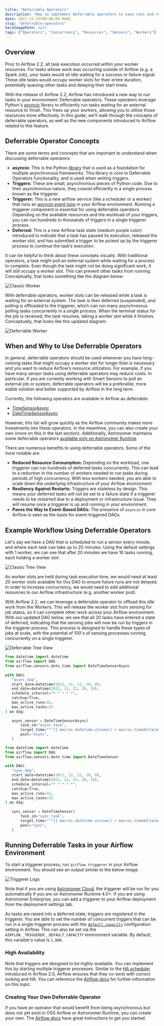 ```yaml
---
title: "Deferrable Operators"
description: "How to implement deferrable operators to save cost and resources with Airflow."
date: 2021-12-25T00:00:00.000Z
slug: "deferrable-operators"
heroImagePath: null
tags: ["Operators", "Concurrency", "Resources", "Sensors", "Workers"]
---
```


## Overview

Prior to Airflow 2.2, all task execution occurred within your worker resources. For tasks whose work was occurring outside of Airflow (e.g. a Spark Job), your tasks would sit idle waiting for a success or failure signal. These idle tasks would occupy worker slots for their entire duration, potentially queuing other tasks and delaying their start times.

With the release of Airflow 2.2, Airflow has introduced a new way to run tasks in your environment: Deferrable operators. These operators leverage Python's [asyncio](https://docs.python.org/3/library/asyncio.html) library to efficiently run tasks waiting for an external resource to finish. This frees up your workers, allowing you to utilize those resources more effectively. In this guide, we'll walk through the concepts of deferrable operators, as well as the new components introduced to Airflow related to this feature.

## Deferrable Operator Concepts

There are some terms and concepts that are important to understand when discussing deferrable operators:

- **asyncio:** This is the Python [library](https://docs.python.org/3/library/asyncio.html) that is used as a foundation for multiple asynchronous frameworks. This library is core to Deferrable Operators functionality, and is used when writing triggers.
- **Triggers:** These are small, asynchronous pieces of Python code. Due to their asynchronous nature, they coexist efficiently in a single process known as the triggerer.
- **Triggerer:** This is a new airflow service (like a scheduler or a worker) that runs an [asyncio event loop](https://docs.python.org/3/library/asyncio-eventloop.html#asyncio-event-loop) in your Airflow environment. Running a triggerer component is essential for using deferrable operators. Depending on the available resources and the workload of your triggers, you can run hundreds to thousands of triggers in a single triggerer process.
- **Deferred:** This is a new Airflow task state (medium purple color) introduced to indicate that a task has paused its execution, released the worker slot, and has submitted a trigger to be picked up by the triggerer process to continue the task’s execution.

It can be helpful to think about these concepts visually. With traditional operators, a task might poll an external system while waiting for a process to complete. Even though the task might not be doing significant work, it will still occupy a worker slot. This can prevent other tasks from running. Conceptually, that looks something like the diagram below:

![Classic Worker](https://assets2.astronomer.io/main/guides/deferrable-operators/classic_worker_process.png)

With deferrable operators, worker slots can be released while a task is waiting for an external system. The task is then deferred (suspended), and polling is offloaded to the triggerer, which can run many asynchronous polling tasks concurrently in a single process. When the terminal status for the job is received, the task resumes, taking a worker slot while it finishes. Conceptually, that looks like this updated diagram:

![Deferrable Worker](https://assets2.astronomer.io/main/guides/deferrable-operators/deferrable_operator_process.png)

## When and Why to Use Deferrable Operators

In general, deferrable operators should be used whenever you have long-running tasks that might occupy a worker slot for longer than is necessary and you want to reduce Airflow’s resource utilization. For example, if you have many sensor tasks using deferrable operators may reduce costs. In particular, if you are currently working with Smart Sensors to poll an external job or system, deferrable operators will be a preferable, more stable solution and better supported by Airflow in the long term.

Currently, the following operators are available in Airflow as deferrable:

- [TimeSensorAsync](https://airflow.apache.org/docs/apache-airflow/stable/_api/airflow/sensors/time_sensor/index.html?highlight=timesensor#module-contents)
- [DateTimeSensorAsync](https://airflow.apache.org/docs/apache-airflow/stable/_api/airflow/sensors/date_time/index.html#airflow.sensors.date_time.DateTimeSensorAsync)

However, this list will grow quickly as the Airflow community makes more investments into these operators. In the meantime, you can also create your own (more on this in the last section). Additionally, Astronomer maintains some deferrable operators [available only on Astronomer Runtime](https://docs.astronomer.io/cloud/deferrable-operators/#astronomers-deferrable-operators).

There are numerous benefits to using deferrable operators. Some of the most notable are:

- **Reduced Resource Consumption:** Depending on the workload, one triggerer can run hundreds of deferred tasks concurrently. This can lead to a reduction in the number of workers needed to run tasks during periods of high concurrency. With less workers needed, you are able to scale down the underlying infrastructure of your Airflow environment.
- **Resiliency Against Restarts:** Triggers are stateless by design. This means your deferred tasks will not be set to a failure state if a triggerer needs to be restarted due to a deployment or infrastructure issue. They will resume once a triggerer is up and running in your environment.
- **Paves the Way to Event-Based DAGs:** The presence of `asyncio` in core Airflow is seen as the basis for event-triggered DAGs.

## Example Workflow Using Deferrable Operators

Let's say we have a DAG that is scheduled to run a sensor every minute, and where each task can take up to 20 minutes. Using the default settings with 1 worker, we can see that after 20 minutes we have 16 tasks running, each holding a worker slot:

![Classic Tree View](https://assets2.astronomer.io/main/guides/deferrable-operators/classic_tree_view.png)

As worker slots are held during task execution time, we would need at least 20 worker slots available for this DAG to ensure future runs are not delayed. In order to increase concurrency, we would need to add additional resources to our Airflow infrastructure (e.g. another worker pod). 

With Airflow 2.2, we can leverage a deferrable operator to offload this idle work from the Workers. This will release the worker slot from sensing for job status, so it can complete other work across your Airflow environment. With our updated DAG below, we see that all 20 tasks have entered a state of deferred, indicating that the sensing jobs will now be run by triggers in the triggerer process. This process is designed to handle these types of jobs at scale, with the potential of 100's of sensing processes running concurrently on a single triggerer.

![Deferrable Tree View](https://assets2.astronomer.io/main/guides/deferrable-operators/deferrable_tree_view.png)

```python
from datetime import datetime
from airflow import DAG
from airflow.sensors.date_time import DateTimeSensorAsync
 
with DAG(
   "async_dag",
   start_date=datetime(2021, 12, 22, 20, 0),
   end_date=datetime(2021, 12, 22, 20, 19),
   schedule_interval="* * * * *",
   catchup=True,
   max_active_runs=32,
   max_active_tasks=32
) as dag:
 
   async_sensor = DateTimeSensorAsync(
       task_id="async_task",
       target_time="""{{ macros.datetime.utcnow() + macros.timedelta(minutes=20) }}""",
       pool="async",
   )

from datetime import datetime
from airflow import DAG
from airflow.sensors.date_time import DateTimeSensor
 
with DAG(
   "sync_dag",
   start_date=datetime(2021, 12, 22, 20, 0),
   end_date=datetime(2021, 12, 22, 20, 19),
   schedule_interval="* * * * *",
   catchup=True,
   max_active_runs=32,
   max_active_tasks=32
) as dag:
 
   sync_sensor = DateTimeSensor(
       task_id="sync_task",
       target_time="""{{ macros.datetime.utcnow() + macros.timedelta(minutes=20) }}""",
       pool="sync",
   )
```

## Running Deferrable Tasks in your Airflow Environment

To start a triggerer process, run `airflow triggerer` in your Airflow environment. You should see an output similar to the below image.

![Triggerer Logs](https://assets2.astronomer.io/main/guides/deferrable-operators/triggerer_logs.png)

Note that if you are using [Astronomer Cloud](https://docs.astronomer.io/cloud/deferrable-operators#prerequisites), the triggerer will be run for you automatically if you are on Astronomer Runtime 4.0+. If you are using Astronomer Enterprise, you can add a triggerer to your Airflow deployment from the deployment settings tab.

As tasks are raised into a deferred state, triggers are registered in the triggerer. You are able to set the number of concurrent triggers that can be run in a single triggerer process with the [`default_capacity`](https://airflow.apache.org/docs/apache-airflow/stable/configurations-ref.html#triggerer) configuration setting in Airflow. This can also be set via the `AIRFLOW__TRIGGERER__DEFAULT_CAPACITY` environment variable. By default, this variable's value is `1,000`.

### High Availability

Note that triggers are designed to be highly-available. You can implement this by starting multiple triggerer processes. Similar to the [HA scheduler](https://airflow.apache.org/docs/apache-airflow/stable/concepts/scheduler.html#running-more-than-one-scheduler) introduced in Airflow 2.0, Airflow ensures that they co-exist with correct locking and HA. You can reference the [Airflow docs](https://airflow.apache.org/docs/apache-airflow/stable/concepts/deferring.html#high-availability) for further information on this topic.

### Creating Your Own Deferrable Operator

If you have an operator that would benefit from being asynchronous but does not yet exist in OSS Airflow or Astronomer Runtime, you can create your own. The [Airflow docs](https://airflow.apache.org/docs/apache-airflow/stable/concepts/deferring.html#writing-deferrable-operators) have great instructions to get you started.
